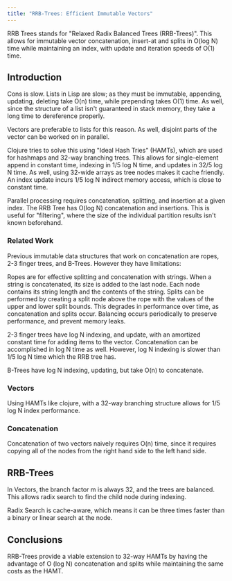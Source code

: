 ```yaml
---
title: "RRB-Trees: Efficient Immutable Vectors"
---
```


RRB Trees stands for "Relaxed Radix Balanced Trees (RRB-Trees)". This
allows for immutable vector concatenation, insert-at and splits in O(log
N) time while maintaining an index, with update and iteration speeds of
O(1) time.

## Introduction

Cons is slow. Lists in Lisp are slow; as they must be immutable,
appending, updating, deleting take O(n) time, while prepending takes
O(1) time. As well, since the structure of a list isn't guaranteed in
stack memory, they take a long time to dereference properly.

Vectors are preferable to lists for this reason. As well, disjoint parts
of the vector can be worked on in parallel.

Clojure tries to solve this using "Ideal Hash Tries" (HAMTs), which are
used for hashmaps and 32-way branching trees. This allows for
single-element append in constant time, indexing in 1/5 log N time, and
updates in 32/5 log N time. As well, using 32-wide arrays as tree nodes
makes it cache friendly. An index update incurs 1/5 log N indirect
memory access, which is close to constant time.

Parallel processing requires concatenation, splitting, and insertion at a
given index. The RRB Tree has O(log N) concatenation and insertions.
This is useful for "filtering", where the size of the individual
partition results isn't known beforehand.

### Related Work

Previous immutable data structures that work on concatenation are ropes,
2-3 finger trees, and B-Trees. However they have limitations:

Ropes are for effective splitting and concatenation with strings. When a
string is concatenated, its size is added to the last node. Each node
contains its string length and the contents of the string. Splits can be
performed by creating a split node above the rope with the values of the
upper and lower split bounds. This degrades in performance over time, as
concatenation and splits occur. Balancing occurs periodically to
preserve performance, and prevent memory leaks.

2-3 finger trees have log N indexing, and update, with an amortized
constant time for adding items to the vector. Concatenation can be
accomplished in log N time as well. However, log N indexing is slower
than 1/5 log N time which the RRB tree has.

B-Trees have log N indexing, updating, but take O(n) to concatenate.

### Vectors

Using HAMTs like clojure, with a 32-way branching structure allows for
1/5 log N index performance.

### Concatenation

Concatenation of two vectors naively requires O(n) time, since it
requires copying all of the nodes from the right hand side to the left
hand side.

## RRB-Trees

In Vectors, the branch factor m is always 32, and the trees are
balanced. This allows radix search to find the child node during
indexing.

Radix Search is cache-aware, which means it can be three times faster
than a binary or linear search at the node.

## Conclusions

RRB-Trees provide a viable extension to 32-way HAMTs by having the
advantage of O (log N) concatenation and splits while maintaining the
same costs as the HAMT.
